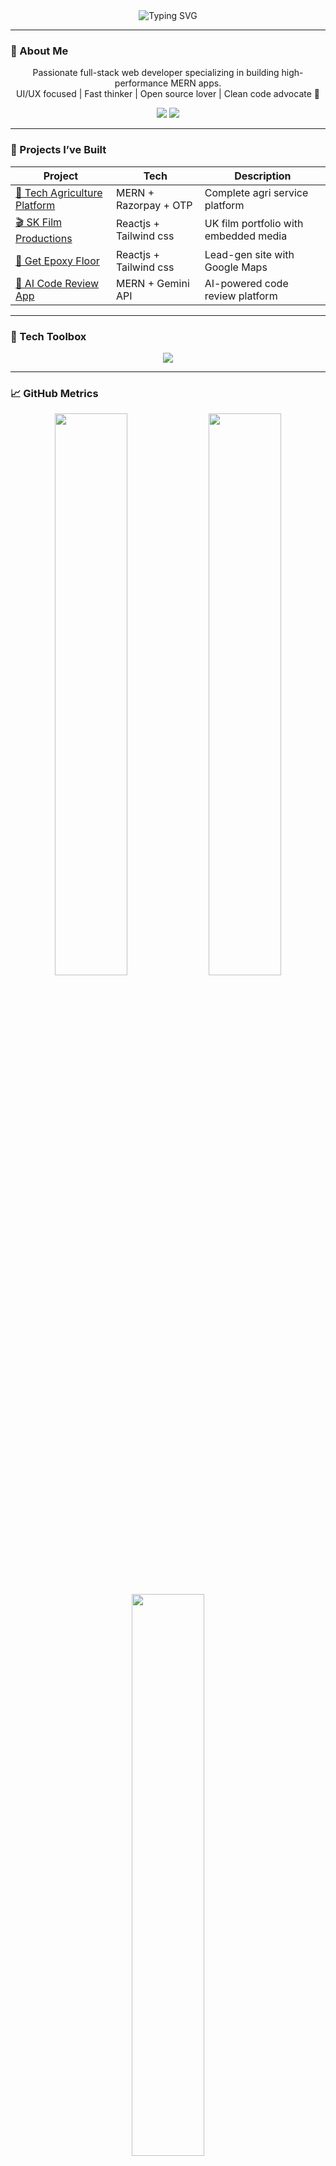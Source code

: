 <!-- 🔥 Typing Header -->
<div align="center">
  <img src="https://readme-typing-svg.demolab.com?font=Fira+Code&weight=700&size=28&pause=1000&color=F7F7F7&center=true&vCenter=true&width=700&height=60&lines=Hi%2C+I'm+Mayuresh+Talewar!;MERN+Stack+Developer+%F0%9F%92%BB;UI%2FUX+Enthusiast+%7C+Team+Leader" alt="Typing SVG" />
</div>
   
---

<!-- 🧠 Intro -->
### 🧠 About Me

<p align="center">
  Passionate full-stack web developer specializing in building high-performance MERN apps.<br/>
  UI/UX focused | Fast thinker | Open source lover | Clean code advocate 🚀
</p>

<p align="center">
  <img src="https://img.shields.io/badge/Team%20Lead-Technology%20World%20Creater%20Pvt%20Ltd-blueviolet?style=for-the-badge&logo=github&logoColor=white"/>
  <img src="https://img.shields.io/badge/Education-GH%20Raisoni%20University-blue?style=for-the-badge&logo=graduation-cap&logoColor=white"/>
</p>

---

<!-- 🛠️ Projects -->
### 🚀 Projects I’ve Built

| Project | Tech | Description |
|--------|------|-------------|
| [🌱 Tech Agriculture Platform](https://technologyagriculturecreater.com/) | MERN + Razorpay + OTP | Complete agri service platform |
| [🎬 SK Film Productions](https://www.skfilmproductions.co.uk/) | Reactjs + Tailwind css | UK film portfolio with embedded media |
| [🧱 Get Epoxy Floor](https://www.getepoxy.in/) | Reactjs + Tailwind css | Lead-gen site with Google Maps |
| [🤖 AI Code Review App](https://shadow-monarchs-code-review-frontend.onrender.com/) | MERN + Gemini API | AI-powered code review platform |

---

<!-- 🧰 Skills -->
### 🧰 Tech Toolbox

<p align="center">
  <img src="https://skillicons.dev/icons?i=react,redux,ts,nextjs,js,html,css,tailwind,nodejs,express,mongodb,git,github,figma,vercel,postman" />
</p>

---

<!-- 📊 GitHub Stats -->
### 📈 GitHub Metrics

<div align="center">

<img src="https://github-readme-stats.vercel.app/api?username=Mayuresh-Talewar&show_icons=true&theme=tokyonight&hide_border=true&count_private=true" width="48%" />
<img src="https://github-readme-streak-stats.herokuapp.com/?user=Mayuresh-Talewar&theme=tokyonight&hide_border=true" width="48%" />

</div>

<br/>

<div align="center">
  <img src="https://github-readme-stats.vercel.app/api/top-langs/?username=Mayuresh-Talewar&layout=compact&theme=tokyonight&hide_border=true" width="48%" />
</div>

---

<!-- 🏆 Trophy -->
### 🏆 GitHub Achievements

<p align="center">
  <img src="https://github-profile-trophy.vercel.app/?username=Mayuresh-Talewar&theme=tokyonight&margin-w=15&no-bg=true&no-frame=true"/>
</p>

---

<!-- 💬 Dev Quote -->
### 💬 Dev Quote

<p align="center">
  <img src="https://quotes-github-readme.vercel.app/api?type=horizontal&theme=tokyonight" width="90%" />
</p>

---

<!-- 📫 Contact -->
### 📫 Let’s Connect

<p align="center">
  <a href="https://www.linkedin.com/in/mayuresh-talewar-06242223a/" target="_blank">
    <img src="https://img.shields.io/badge/LinkedIn-0077B5?style=for-the-badge&logo=linkedin&logoColor=white" />
  </a>
  <a href="mailto:mtalewar2002@gmail.com">
    <img src="https://img.shields.io/badge/Gmail-EA4335?style=for-the-badge&logo=gmail&logoColor=white" />
  </a>
  <a href="https://github.com/mayur20022" target="_blank">
    <img src="https://img.shields.io/badge/GitHub-171515?style=for-the-badge&logo=github&logoColor=white" />
  </a>
</p>

---


---

<!-- 🌀 Footer -->
<p align="center">
  <img src="https://capsule-render.vercel.app/api?type=waving&color=0f0c29,302b63,24243e&height=100&section=footer"/>
</p>
